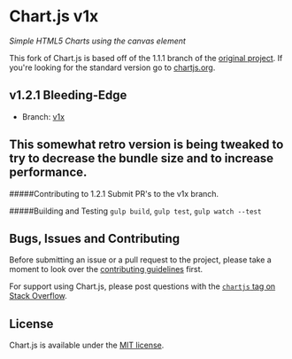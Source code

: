 # Chart.js v1x

*Simple HTML5 Charts using the canvas element* 

This fork of Chart.js is based off of the 1.1.1 branch of the [original project](https://github.com/chartjs/Chart.js/tree/v1.1.1). If you're looking for the standard version go to [chartjs.org](http://www.chartjs.org).

## v1.2.1 Bleeding-Edge

- Branch: [v1x](https://github.com/avlcodemonkey/Chart.js/tree/v1x)

This somewhat retro version is being tweaked to try to decrease the bundle size and to increase performance. 
- 

#####Contributing to 1.2.1
Submit PR's to the v1x branch.

#####Building and Testing
`gulp build`, `gulp test`, `gulp watch --test`

## Bugs, Issues and Contributing

Before submitting an issue or a pull request to the project, please take a moment to look over the [contributing guidelines](https://github.com/avlcodemonkey/Chart.js/blob/v1x/CONTRIBUTING.md) first.

For support using Chart.js, please post questions with the [`chartjs` tag on Stack Overflow](http://stackoverflow.com/questions/tagged/chartjs).

## License

Chart.js is available under the [MIT license](https://github.com/avlcodemonkey/Chart.js/blob/v1x/LICENSE.md).
